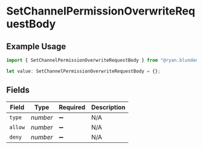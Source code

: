 # SetChannelPermissionOverwriteRequestBody

## Example Usage

```typescript
import { SetChannelPermissionOverwriteRequestBody } from "@ryan.blunden/discord/models/operations";

let value: SetChannelPermissionOverwriteRequestBody = {};
```

## Fields

| Field              | Type               | Required           | Description        |
| ------------------ | ------------------ | ------------------ | ------------------ |
| `type`             | *number*           | :heavy_minus_sign: | N/A                |
| `allow`            | *number*           | :heavy_minus_sign: | N/A                |
| `deny`             | *number*           | :heavy_minus_sign: | N/A                |